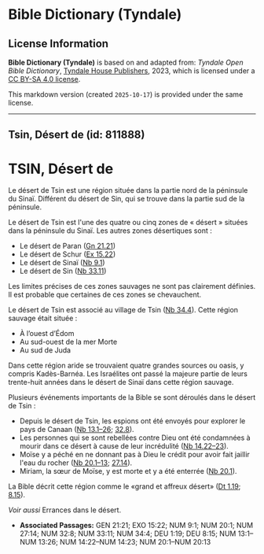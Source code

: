 # Bible Dictionary (Tyndale)

## License Information

**Bible Dictionary (Tyndale)** is based on and adapted from: _Tyndale Open Bible Dictionary_, [Tyndale House Publishers](https://tyndaleopenresources.com/), 2023, which is licensed under a [CC BY-SA 4.0 license](https://creativecommons.org/licenses/by-sa/4.0/legalcode.en).

This markdown version (created `2025-10-17`) is provided under the same license.



--------------------------------

## Tsin, Désert de (id: 811888)

TSIN, Désert de
===============

Le désert de Tsin est une région située dans la partie nord de la péninsule du Sinaï. Différent du désert de Sin, qui se trouve dans la partie sud de la péninsule.

Le désert de Tsin est l'une des quatre ou cinq zones de « désert » situées dans la péninsule du Sinaï. Les autres zones désertiques sont :

* Le désert de Paran ([Gn 21\.21](https://ref.ly/Gen21:21))
* Le désert de Schur ([Ex 15\.22](https://ref.ly/Exod15:22))
* Le désert de Sinaï ([Nb 9\.1](https://ref.ly/Num9:1))
* Le désert de Sin ([Nb 33\.11](https://ref.ly/Num33:11))

Les limites précises de ces zones sauvages ne sont pas clairement définies. Il est probable que certaines de ces zones se chevauchent.

Le désert de Tsin est associé au village de Tsin ([Nb 34\.4](https://ref.ly/Num34:4)). Cette région sauvage était située :

* À l’ouest d’Édom
* Au sud\-ouest de la mer Morte
* Au sud de Juda

Dans cette région aride se trouvaient quatre grandes sources ou oasis, y compris Kadès\-Barnéa. Les Israélites ont passé la majeure partie de leurs trente\-huit années dans le désert de Sinaï dans cette région sauvage.

Plusieurs événements importants de la Bible se sont déroulés dans le désert de Tsin :

* Depuis le désert de Tsin, les espions ont été envoyés pour explorer le pays de Canaan ([Nb 13\.1–26](https://ref.ly/Num13:1-Num13:26); [32\.8](https://ref.ly/Num32:8)).
* Les personnes qui se sont rebellées contre Dieu ont été condamnées à mourir dans ce désert à cause de leur incrédulité ([Nb 14\.22–23](https://ref.ly/Num14:22-Num14:23)).
* Moïse y a péché en ne donnant pas à Dieu le crédit pour avoir fait jaillir l'eau du rocher ([Nb 20\.1–13](https://ref.ly/Num20:1-Num20:13); [27\.14](https://ref.ly/Num27:14)).
* Miriam, la sœur de Moïse, y est morte et y a été enterrée ([Nb 20\.1](https://ref.ly/Num20:1)).

La Bible décrit cette région comme le «grand et affreux désert» ([Dt 1\.19](https://ref.ly/Deut1:19); [8\.15](https://ref.ly/Deut8:15)).

*Voir aussi* Errances dans le désert.

* **Associated Passages:** GEN 21:21; EXO 15:22; NUM 9:1; NUM 20:1; NUM 27:14; NUM 32:8; NUM 33:11; NUM 34:4; DEU 1:19; DEU 8:15; NUM 13:1–NUM 13:26; NUM 14:22–NUM 14:23; NUM 20:1–NUM 20:13

